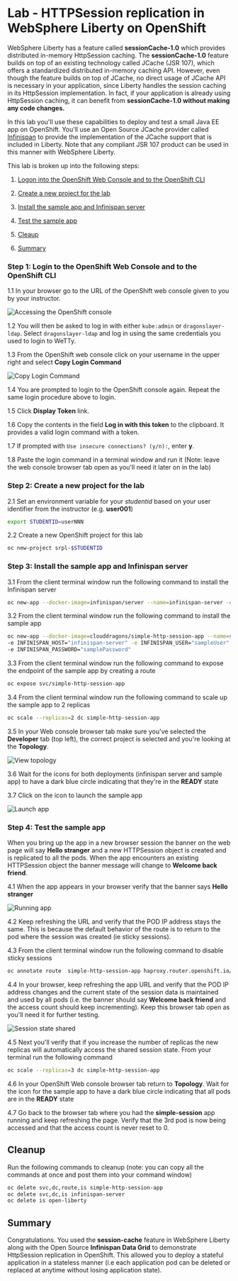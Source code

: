 # Lab - HTTPSession replication in WebSphere Liberty on OpenShift

WebSphere Liberty has a feature called **sessionCache-1.0** which provides distributed in-memory HttpSession caching. The **sessionCache-1.0** feature builds on top of an existing technology called JCache (JSR 107), which offers a standardized distributed in-memory caching API. However, even though the feature builds on top of JCache, no direct usage of JCache API is necessary in your application, since Liberty handles the session caching in its HttpSession implementation. In fact, if your application is already using HttpSession caching, it can benefit from **sessionCache-1.0 without making any code changes.**

In this lab you'll use these  capabilities  to deploy and test  a small Java EE app on OpenShift. You'll use an Open Source JCache provider called [Infinispan](https://infinispan.org) to provide the implementation of the JCache support that is included in Liberty. Note that any compliant JSR 107 product can be used in this manner with WebSphere Liberty.

This lab is broken up into the following steps:

1. [Logon into the OpenShift Web Console and to the OpenShift CLI](#step-1-login-to-the-openshift-web-console-and-to-the-openshift-cli)

1. [Create a new project for the lab](#step-2-create-a-new-project-for-the-lab)

1. [Install the sample app and Infinispan server](#step-3-install-the-sample-app-and-infinispan_server)

1. [Test the sample app](#test-the-sample-app)

1. [Cleaup](#cleanup)

1. [Summary](#summary)


### Step 1: Login to the OpenShift Web Console and to the OpenShift CLI

1.1 In your browser go to the URL of  the OpenShift web console given to you by your instructor.

   ![Accessing the OpenShift console](../.gitbook/assets/images/generic/openshift-console.png)

1.2 You will then be asked to log in with either `kube:admin` or `dragonslayer-ldap`. Select `dragonslayer-ldap` and log in using the same credentials you used to login to WeTTy.

1.3 From the OpenShift web console click on your username in the upper right and select **Copy Login Command**

   ![Copy Login Command](../.gitbook/assets/images/session-replication/copy-login-command.png)

1.4 You are prompted to login to the OpenShift console again. Repeat the same login procedure above to login.

1.5 Click **Display Token** link.

1.6 Copy the contents in the field **Log in with this token** to the clipboard. It provides a valid login command with a token.

1.7 If prompted with `Use insecure connections? (y/n):`, enter **y**.

1.8 Paste the login command in a terminal window and run it (Note: leave the web console browser tab open as you'll need it later on in the lab)

### Step 2: Create a new project for the lab

2.1 Set an environment variable for your *studentid* based on your user identifier from the instructor (e.g. **user001**)

```bash
export STUDENTID=userNNN
```
2.2 Create a new OpenShift project for this lab

```bash
oc new-project srpl-$STUDENTID
```

### Step 3: Install the sample app and Infinispan server

3.1  From the client terminal window run the following command to install the Infinispan server

   ```bash
oc new-app --docker-image=infinispan/server --name=infinispan-server -e USER="sampleUser" -e PASS="samplePassword"
   ```

3.2 From the client terminal window run the following command to install the sample app

   ```bash
oc new-app --docker-image=clouddragons/simple-http-session-app --name=simple-http-session-app \
-e INFINISPAN_HOST="infinispan-server" -e INFINISPAN_USER="sampleUser" \
-e INFINISPAN_PASSWORD="samplePassword"
   ```
3.3 From the client terminal window run the following command to expose the endpoint of the sample app by creating a route

   ```bash
   oc expose svc/simple-http-session-app
   ```

3.4 From the client terminal window run the following command to scale up the sample app to 2 replicas

   ```bash
   oc scale --replicas=2 dc simple-http-session-app
   ```   

3.5 In your Web console browser tab make sure you've selected  the **Developer** tab (top left), the correct project is selected and  you're looking at the  **Topology**.

   ![View topology](../.gitbook/assets/images/session-replication/app-topology.png)

3.6 Wait for the icons for both deployments (infinispan server and sample app) to have a dark blue circle indicating that they're in the **READY** state

3.7 Click on the icon to launch the  sample app

   ![Launch app](../.gitbook/assets/images/session-replication/launch-app.png)

### Step 4: Test the sample app

When you bring up the app in a new browser session the banner on the web page will say  **Hello stranger** and a  new HTTPSession object is created and is replicated to all the pods.  When the app encounters an existing HTTPSession object the banner message will change to **Welcome back friend**.  

4.1 When the app appears in your browser verify that the banner says  **Hello stranger**

   ![Running app](../.gitbook/assets/images/session-replication/new-session.png)

4.2 Keep refreshing the URL and verify that the POD IP address stays the same. This is because the default behavior of the route is to return to the pod where the session was created (ie sticky sessions).

4.3 From the client terminal window run the following command to disable sticky sessions

   ```bash
   oc annotate route  simple-http-session-app haproxy.router.openshift.io/disable_cookies=true
   ```

4.4 In your browser, keep refreshing the  app URL and verify that the POD IP address changes and the current state of the  session data is maintained and used by all pods (i.e. the banner should say **Welcome back friend**  and the access count should keep incrementing). Keep this browser tab open as you'll need it for further testing.

   ![Session state shared](../.gitbook/assets/images/session-replication/session-established.png)

4.5 Next you'll verify that if you increase the number of replicas the new replicas will automatically access the shared session state. From your terminal run the following command

   ```bash
   oc scale --replicas=3 dc simple-http-session-app
   ```   

4.6 In your OpenShift Web console browser tab return to   **Topology**. Wait for the icon for the sample app to have a dark blue circle indicating that all pods are in the **READY** state

4.7 Go back to the browser tab where you had the **simple-session** app running and keep refreshing the page. Verify that the 3rd pod is now being accessed and that the access count is never reset to 0.

## Cleanup

Run the following commands to cleanup (note: you can copy all the commands at once and post them into your command window)

   ```bash
   oc delete svc,dc,route,is simple-http-session-app
   oc delete svc,dc,is infinispan-server
   oc delete is open-liberty
   ```

## Summary
Congratulations. You used the **session-cache** feature in WebSphere Liberty along with the Open Source **Infinispan Data Grid** to demonstrate HttpSession replication in OpenShift. This allowed you to  deploy  a stateful application in a stateless manner (i.e each application pod can be deleted or replaced at anytime without losing application state).
